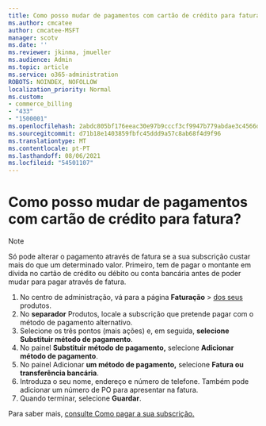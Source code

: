 ```yaml
---
title: Como posso mudar de pagamentos com cartão de crédito para fatura?
ms.author: cmcatee
author: cmcatee-MSFT
manager: scotv
ms.date: ''
ms.reviewer: jkinma, jmueller
ms.audience: Admin
ms.topic: article
ms.service: o365-administration
ROBOTS: NOINDEX, NOFOLLOW
localization_priority: Normal
ms.custom:
- commerce_billing
- "433"
- "1500001"
ms.openlocfilehash: 2abdc805bf176eeac30e97b9cccf3cf9947b779abdae3c4566d354854a78b040
ms.sourcegitcommit: d71b18e1403859fbfc45ddd9a57c8ab68f4d9f96
ms.translationtype: MT
ms.contentlocale: pt-PT
ms.lasthandoff: 08/06/2021
ms.locfileid: "54501107"
---
```

# <a name="how-do-i-change-from-credit-card-payments-to-invoice"></a>Como posso mudar de pagamentos com cartão de crédito para fatura?

> [!NOTE]
> Só pode alterar o pagamento através de fatura se a sua subscrição custar mais do que um determinado valor. Primeiro, tem de pagar o montante em dívida no cartão de crédito ou débito ou conta bancária antes de poder mudar para pagar através de fatura.

1. No centro de administração, vá para a página **Faturação**  >  [dos seus](https://go.microsoft.com/fwlink/p/?linkid=842054) produtos.
2. No **separador** Produtos, locale a subscrição que pretende pagar com o método de pagamento alternativo.
3. Selecione os três pontos (mais ações) e, em seguida, **selecione Substituir método de pagamento**.
4. No painel **Substituir método de pagamento,** selecione **Adicionar método de pagamento**.
5. No painel Adicionar **um método de pagamento,** selecione **Fatura ou transferência bancária**.
6. Introduza o seu nome, endereço e número de telefone. Também pode adicionar um número de PO para apresentar na fatura.
7. Quando terminar, selecione **Guardar**.

Para saber mais, [consulte Como pagar a sua subscrição.](/microsoft-365/commerce/billing-and-payments/pay-for-your-subscription)